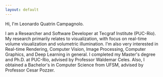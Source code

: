 ```yaml
---
layout: default
---
```


Hi, I'm Leonardo Quatrin Campagnolo.

I am a Researcher and Software Developer at Tecgraf Institute (PUC-Rio). My research primarily relates to visualization, with focus on real-time volume visualization and volumetric illumination. I'm also very interested in Real-time Rendering, Computer Vision, Image Processing, Computer Graphics, and Deep Learning in general. I completed my Master's degree and Ph.D. at PUC-Rio, advised by Professor Waldemar Celes. Also, I obtained a Bachelor's in Computer Science from UFSM, advised by Professor Cesar Pozzer. 
